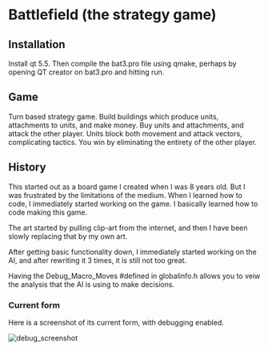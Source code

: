 # Battlefield (the strategy game)

## Installation

Install qt 5.5. Then compile the bat3.pro file using qmake, perhaps by opening QT creator on bat3.pro and hitting run.

## Game

Turn based strategy game. Build buildings which produce units, attachments to units, and make money. Buy units and attachments, and attack the other player. Units block both movement and attack vectors, complicating tactics. You win by eliminating the entirety of the other player.

## History

This started out as a board game I created when I was 8 years old. But I was frustrated by the limitations of the medium. When I learned how to code, I immediately started working on the game. I basically learned how to code making this game.

The art started by pulling clip-art from the internet, and then I have been slowly replacing that by my own art.

After getting basic functionality down, I immediately started working on the AI, and after rewriting it 3 times, it is still not too great.

Having the Debug_Macro_Moves #defined in globalinfo.h allows you to veiw the analysis that the AI is using to make decisions.

### Current form

Here is a screenshot of its current form, with debugging enabled.

![debug_screenshot](https://raw.githubusercontent.com/weepingwillowben/qtwargame/master/screenshots/screenshots\debug_screenshot.PNG)
